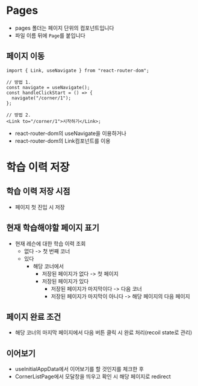 # Pages

- pages 폴더는 페이지 단위의 컴포넌트입니다
- 파일 이름 뒤에 `Page`를 붙입니다

## 페이지 이동

```tsx
import { Link, useNavigate } from "react-router-dom";

// 방법 1.
const navigate = useNavigate();
const handleClickStart = () => {
  navigate("/corner/1");
};

// 방법 2.
<Link to="/corner/1">시작하기</Link>;
```

- react-router-dom의 useNavigate을 이용하거나
- react-router-dom의 Link컴포넌트를 이용

# 학습 이력 저장

## 학습 이력 저장 시점

- 페이지 첫 진입 시 저장

## 현재 학습해야할 페이지 표기

- 현재 레슨에 대한 학습 이력 조회
  - 없다 -> 첫 번째 코너
  - 있다
    - 해당 코너에서
      - 저장된 페이지가 없다 -> 첫 페이지
      - 저장된 페이지가 있다
        - 저장된 페이지가 마지막이다 -> 다음 코너
        - 저장된 페이지가 마지막이 아니다 -> 해당 페이지의 다음 페이지

## 페이지 완료 조건

- 해당 코너의 마지막 페이지에서 다음 버튼 클릭 시 완료 처리(recoil state로 관리)

## 이어보기

- useInitialAppData에서 이어보기를 할 것인지를 체크한 후
- CornerListPage에서 모달창을 띄우고 확인 시 해당 페이지로 redirect
